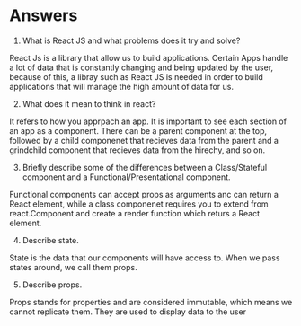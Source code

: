 # Answers
1. What is React JS and what problems does it try and solve?


 React Js is a library that allow us to build applications. Certain Apps handle a lot of data that is constantly changing and being updated by the user, because of this, a libray such as React JS is needed in order to build applications that will manage the high amount of data for us.

2. What does it mean to think in react?


It refers to how you apprpach an app. It is important to see each section of an app as a component. There can be a parent component at the top, followed by a child componenet that recieves data from the parent and a grindchild component that recieves data from the hirechy, and so on.

3. Briefly describe some of the differences between a Class/Stateful component and a Functional/Presentational component.


Functional components can accept props as arguments anc can return a React element, while a class componenet requires you to extend from react.Component and create a render function which returs a React element.

4. Describe state.


State is the data that our components will have access to. When we pass states around, we call them props.

5. Describe props.


Props stands for properties and are considered immutable, which means we cannot replicate them. They are used to display data to the user
